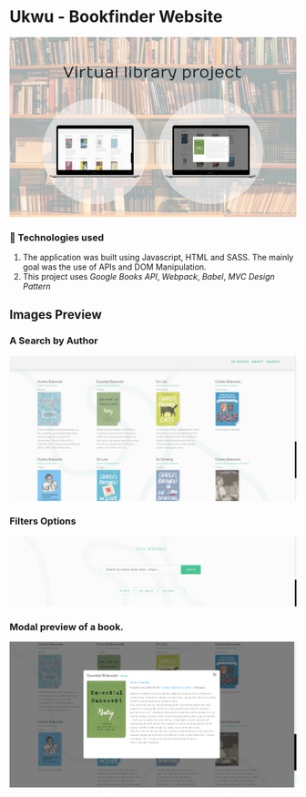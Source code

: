 # Ukwu - Bookfinder Website 
![screenshot](./docs/imgs/rosetta.png)


### 🚀 Technologies used
1. The application was built using Javascript, HTML and SASS. The mainly goal was the use of APIs and DOM Manipulation.
2. This project uses *Google Books API*, *Webpack*, *Babel*, *MVC Design Pattern* 

## Images Preview
### A Search by Author
![screenshot](./docs/imgs/results.png)

### Filters Options
![screenshot](./docs/imgs/filters.png)

### Modal preview of a book.
![screenshot](./docs/imgs/modal.png)
